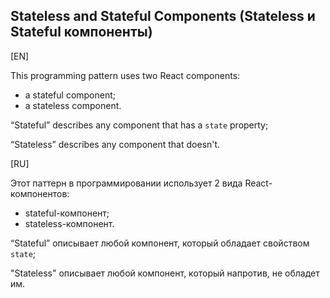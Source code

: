 ## Stateless and Stateful Components (Stateless и Stateful компоненты)

[EN]

This programming pattern uses two React components: 
* a stateful component;
* a stateless component. 

“Stateful” describes any component that has a `state` property; 

“Stateless” describes any component that doesn't.

[RU]

Этот паттерн в программировании использует 2 вида React-компонентов:
* stateful-компонент;
* stateless-компонент.

“Stateful” описывает любой компонент, который обладает свойством `state`;

"Stateless" описывает любой компонент, который напротив, не обладет им.
